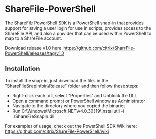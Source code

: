ShareFile-PowerShell
====================
The ShareFile PowerShell SDK is a PowerShell snap-in that provides support for saving a user login for use in scripts, provides access to the ShareFile API, and also a provider that can be used within PowerShell to map to a ShareFile account.

Download release v1.0 here: https://github.com/citrix/ShareFile-PowerShell/releases/tag/v1.0

Installation
-----------
To install the snap-in, just download the files in the "ShareFileSnapIn\bin\Release" folder and then follow these steps:
* Right-click each .dll, select "Properties" and Unblock the DLL
* Open a command prompt or PowerShell window as Administrator
* Navigate to the directory where you copied the binaries
* Run C:\Windows\Microsoft.NET\v4.0.30319\installutil -i .\ShareFileSnapIn.dll


For examples of usage, check out the PowerShell SDK Wiki here:
https://github.com/citrix/ShareFile-PowerShell/wiki
